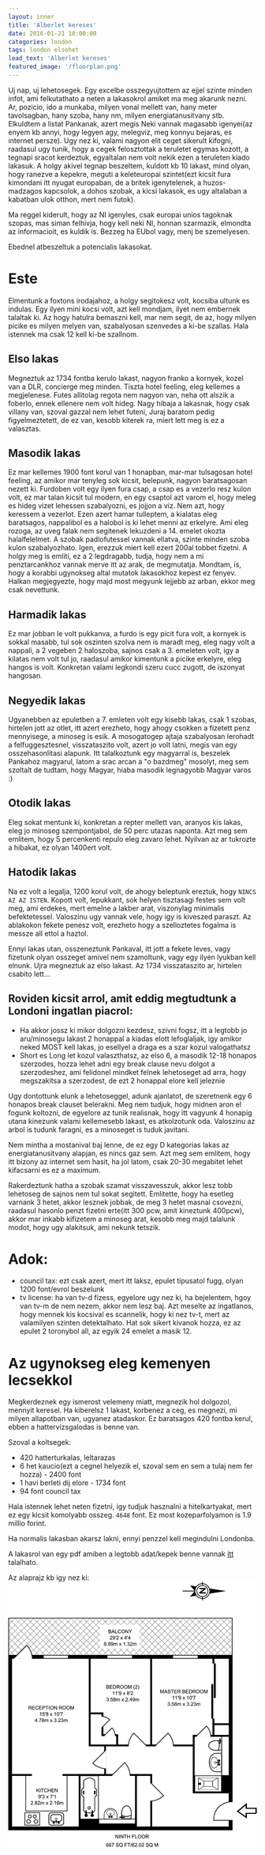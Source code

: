 ```yaml
---
layout: inner
title: 'Alberlet kereses'
date: 2016-01-21 10:00:00
categories: london
tags: london elsohet
lead_text: 'Alberlet kereses'
featured_image: '/floorplan.png'
---
```


Uj nap, uj lehetosegek. Egy excelbe osszegyujtottem az ejjel szinte minden infot, ami felkutathato a neten a lakasokrol amiket ma meg akarunk nezni. Ar, pozicio, ido a munkaba, milyen vonal mellett van, hany meter tavolsagban, hany szoba, hany nm, milyen energiatanusitvany stb.
Elkuldtem a listat Pankanak, azert megis Neki vannak magasabb igenyei(az enyem kb annyi, hogy legyen agy, melegviz, meg konnyu bejaras, es internet persze). Ugy nez ki, valami nagyon elit ceget sikerult kifogni, raadasul ugy tunik, hogy a cegek felosztottak a teruletet egymas kozott, a tegnapi sracot kerdeztuk, egyaltalan nem volt nekik ezen a teruleten kiado lakasuk. A holgy akivel tegnap beszeltem, kuldott kb 10 lakast, mind olyan, hogy ranezve a kepekre, meguti a keleteuropai szintet(ezt kicsit fura kimondani itt nyugat europaban, de a britek igenytelenek, a huzos-madzagos kapcsolok, a dohos szobak, a kicsi lakasok, es ugy altalaban a kabatban ulok otthon, mert nem futok).

Ma reggel kiderult, hogy az NI igenyles, csak europai unios tagoknak szopas, mas siman felhivja, hogy kell neki NI, honnan szarmazik, elmondta az informacioit, es kuldik is. Bezzeg ha EUbol vagy, menj be szemelyesen.

Ebednel atbeszeltuk a potencialis lakasokat.

# Este

Elmentunk a foxtons irodajahoz, a holgy segitokesz volt, kocsiba ultunk es indulas. Egy ilyen mini kocsi volt, azt kell mondjam, ilyet nem embernek talaltak ki. Az hogy hatulra bemaszni kell, mar nem segit, de az, hogy milyen picike es milyen melyen van, szabalyosan szenvedes a ki-be szallas. Hala istennek ma csak 12 kell ki-be szallnom.

## Elso lakas
Megneztuk az 1734 fontba kerulo lakast, nagyon franko a kornyek, kozel van a DLR, concierge meg minden. Tiszta hotel feeling, eleg kellemes a megjelenese. Futes allitolag regota nem nagyon van, neha ott alszik a foberlo, ennek ellenere nem volt hideg. Nagy hibaja a lakasnak, hogy csak villany van, szoval gazzal nem lehet futeni, Juraj baratom pedig figyelmeztetett, de ez van, kesobb kiterek ra, miert lett meg is ez a valasztas.

## Masodik lakas
Ez mar kellemes 1900 font korul van 1 honapban, mar-mar tulsagosan hotel feeling, az amikor mar tenyleg sok kicsit, belepunk, nagyon baratsagosan nezett ki. Furdoben volt egy ilyen fura csap, a csap es a vezerlo resz kulon volt, ez mar talan kicsit tul modern, en egy csaptol azt varom el, hogy meleg es hideg vizet lehessen szabalyozni, es jojjon a viz. Nem azt, hogy keressem a vezerlot. Ezen azert hamar tulleptem, a kialatas eleg baratsagos, nappalibol es a halobol is ki lehet menni az erkelyre. Ami eleg rozoga, az uveg falak nem segitenek lekuzdeni a 14. emelet okozta halalfelelmet. A szobak padlofutessel vannak ellatva, szinte minden szoba kulon szabalyozhato. Igen, erezzuk miert kell ezert 200al tobbet fizetni. A holgy meg is emliti, ez a 2 legdragabb, tudja, hogy nem a mi penztarcankhoz vannak merve itt az arak, de megmutatja. Mondtam, is, hogy a korabbi ugynokseg altal mutatok lakasokhoz kepest ez fenyev. Halkan megjegyezte, hogy majd most megyunk lejjebb az arban, ekkor meg csak nevettunk.

## Harmadik lakas
Ez mar jobban le volt pukkanva, a furdo is egy picit fura volt, a kornyek is sokkal masabb, tul sok oszinten szolva nem is maradt meg, eleg nagy volt a nappali, a 2 vegeben 2 haloszoba, sajnos csak a 3. emeleten volt, igy a kilatas nem volt tul jo, raadasul amikor kimentunk a picike erkelyre, eleg hangos is volt. Konkretan valami legkondi szeru cucc zugott, de iszonyat hangosan.

## Negyedik lakas
Ugyanebben az epuletben a 7. emleten volt egy kisebb lakas, csak 1 szobas, hirtelen jott az otlet, itt azert erezheto, hogy ahogy csokken a fizetett penz mennyisege, a minoseg is esik. A mosogatogep ajtaja szabalyosan lerohadt a felfuggesztesnel, visszataszito volt, azert jo volt latni, megis van egy osszehasonlitasi alapunk. Itt talalkoztunk egy magyarral is, beszelek Pankahoz magyarul, latom a srac arcan a "o bazdmeg" mosolyt, meg sem szoltalt de tudtam, hogy Magyar, hiaba masodik legnagyobb Magyar varos :)

## Otodik lakas
Eleg sokat mentunk ki, konkretan a repter mellett van, aranyos kis lakas, eleg jo minoseg szempontjabol, de 50 perc utazas naponta. Azt meg sem emlitem, hogy 5 percenkenti repulo eleg zavaro lehet. Nyilvan az ar tukrozte a hibakat, ez olyan 1400ert volt.

## Hatodik lakas
Na ez volt a legalja, 1200 korul volt, de ahogy beleptunk ereztuk, hogy `NINCS AZ AZ ISTEN`. Kopott volt, lepukkant, sok helyen tisztasagi festes sem volt meg, ami erdekes, mert emelne a lakber arat, viszonylag minimalis befektetessel. Valoszinu ugy vannak vele, hogy igy is kiveszed paraszt. Az ablakokon fekete penesz volt, erezheto hogy a szelloztetes fogalma is messze all ettol a haztol.

Ennyi lakas utan, osszeneztunk Pankaval, itt jott a fekete leves, vagy fizetunk olyan osszeget amivel nem szamoltunk, vagy egy ilyen lyukban kell elnunk. Ujra megneztuk az elso lakast. Az 1734 visszataszito ar, hirtelen csabito lett...

## Roviden kicsit arrol, amit eddig megtudtunk a Londoni ingatlan piacrol:
- Ha akkor jossz ki mikor dolgozni kezdesz, szivni fogsz, itt a legtobb jo aru/minosegu lakast 2 honappal a kiadas elott lefoglaljak, igy amikor neked MOST kell lakas, jo esellyel a draga es a szar kozul valogathatsz
- Short es Long let kozul valaszthatsz, az elso 6, a masodik 12-18 honapos szerzodes, hozza lehet adni egy break clause nevu dolgot a szerzodeshez, ami felidonel mindket felnek lehetoseget ad arra, hogy megszakitsa a szerzodest, de ezt 2 honappal elore kell jeleznie

Ugy dontottunk elunk a lehetoseggel, adunk ajanlatot, de szeretnenk egy 6 honapos break clauset belerakni. Meg nem tudjuk, hogy midnen aron el fogunk koltozni, de egyelore az tunik realisnak, hogy itt vagyunk 4 honapig utana kinezunk valami kellemesebb lakast, es atkolzotunk oda. Valoszinu az arbol is tudunk faragni, es a minoseget is tuduk javitani.

Nem mintha a mostanival baj lenne, de ez egy D kategorias lakas az energiatanusitvany alapjan, es nincs gaz sem. Azt meg sem emlitem, hogy itt bizony az internet sem hasit, ha jol latom, csak 20-30 megabitet lehet kifacsarni es ez a maximum.

Rakerdeztunk hatha a szobak szamat visszavesszuk, akkor lesz tobb lehetoseg de sajnos nem tul sokat segitett. Emlitette, hogy ha esetleg varnank 3 hetet, akkor lesznek jobbak, de meg 3 hetet masnal csovezni, raadasul hasonlo penzt fizetni erte(itt 300 pcw, amit kineztunk 400pcw), akkor mar inkabb kifizetem a minoseg arat, kesobb meg majd talalunk modot, hogy ugy alakitsuk, ami nekunk tetszik.

# Adok:
* council tax: ezt csak azert, mert itt laksz, epulet tipusatol fugg, olyan 1200 font/evrol beszelunk
* tv license: ha van tv-d fizess, egyelore ugy nez ki, ha bejelentem, hgoy van tv-m de nem nezem, akkor nem lesz baj. Azt meselte az ingatlanos, hogy mennek kis kocsival es scannelik, hogy ki nez tv-t, mert az valamilyen szinten detektalhato. Hat sok sikert kivanok hozza, ez az epulet 2 toronybol all, az egyik 24 emelet a masik 12.

# Az ugynokseg eleg kemenyen lecsekkol
Megkerdeznek egy ismerost velemeny miatt, megnezik hol dolgozol, mennyit keresel.
Ha kiberelsz 1 lakast, korbenez a ceg, es megnezi, mi milyen allapotban van, ugyanez atadaskor. Ez baratsagos 420 fontba kerul, ebben a hattervizsgalodas is benne van.

Szoval a koltsegek:
- 420 hatterturkalas, leltarazas
- 6 het kaucio(ezt a cegnel helyezik el, szoval sem en sem a tulaj nem fer hozza) - 2400 font
- 1 havi berleti dij elore - 1734 font
- 94 font council tax

Hala istennek lehet neten fizetni, igy tudjuk hasznalni a hitelkartyakat, mert ez egy kicsit komolyabb osszeg. `4648` font. Ez most kozeparfolyamon is 1.9 millio forint. 

Ha normalis lakasban akarsz lakni, ennyi penzzel kell megindulni Londonba.

A lakasrol van egy pdf amiben a legtobb adat/kepek benne vannak [itt](/chpk3405620-ll_web.pdf) talalhato.

Az alaprajz kb igy nez ki: ![](/floorplan.png)

